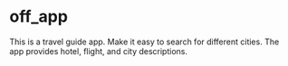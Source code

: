 # off_app

This is a travel guide app. 
Make it easy to search for different cities. 
The app provides hotel, flight, and city descriptions. 
